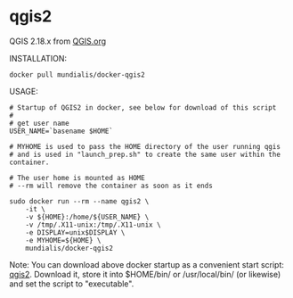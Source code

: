 # qgis2

QGIS 2.18.x from [QGIS.org](http://qgis.org)

INSTALLATION:
```
docker pull mundialis/docker-qgis2
```

USAGE:
```
# Startup of QGIS2 in docker, see below for download of this script
#
# get user name
USER_NAME=`basename $HOME`

# MYHOME is used to pass the HOME directory of the user running qgis
# and is used in "launch_prep.sh" to create the same user within the container.

# The user home is mounted as HOME
# --rm will remove the container as soon as it ends

sudo docker run --rm --name qgis2 \
    -it \
    -v ${HOME}:/home/${USER_NAME} \
    -v /tmp/.X11-unix:/tmp/.X11-unix \
    -e DISPLAY=unix$DISPLAY \
    -e MYHOME=${HOME} \
    mundialis/docker-qgis2
```

Note: You can download above docker startup as a convenient start script:
[qgis2](https://raw.githubusercontent.com/mundialis/docker-qgis2/master/qgis2).
Download it, store it into $HOME/bin/ or /usr/local/bin/ (or likewise) and
set the script to "executable".
